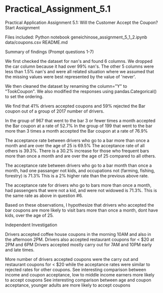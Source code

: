 # Practical_Assignment_5.1
Practical Application Assignment 5.1: Will the Customer Accept the Coupon? Start Assignment

Files included:
  Python notebook geneichinose_assignment_5_1_2.ipynb
  data/coupons.csv
  README.md
  
Summary of findings (Prompt questions 1-7)

We first checked the dataset for nan's and found 6 columns. We dropped the car column because it had over 99% nan's. The other 5 columns were less than 1.5% nan's and were all related situation where we assumed that the missing values were best represented by the value of 'never'. 

We then cleaned the dataset by renaming the column="Y" to "TookCoupon". We also modified the responses using pandas.Categorical() to set the ordering.

We find that 41% drivers accepted coupons and 59% rejected the Bar coupon out of a group of 2017 number of drivers. 

In the group of 967 that went to the bar 3 or fewer times a month accepted the Bar coupon at a rate of 52.7% In the group of 199 that went to the bar more than 3 times a month accepted the Bar coupon at a rate of 76.9%

The acceptance rate between drivers who go to a bar more than once a month and are over the age of 25 is 69.5% The acceptance rate of all others is 39.3%. There is a 30.2% increase for those who frequent bars more than once a month and are over the age of 25 compared to all others.

The acceptance rate between drivers who go to a bar month than once a month, had one passanger not kids, and occupations not (farming, fishing, forestry) is 71.3% This is a 2% higher rate than the previous above rate.

The acceptance rate for drivers who go to bars more than once a month, had passengers that were not a kid, and were not widowed is 71.3%. This is the same rate as above in question #6.

Based on these observations, I hypothesize that drivers who accepted the bar coupons are more likely to visit bars more than once a month, dont have kids, over the age of 25.

Independent Investigation

Drivers accepted coffee house coupons in the morning 10AM and also in the afternoon 2PM. Drivers also accepted restaurant coupons for < $20 at 2PM and 6PM Drivers accepted mostly carry out for 7AM and 10PM early and late times.

More number of drivers accepted coupons were the carry out and restaurant coupons for < $20 while the acceptance rates were similar to rejected rates for other coupons.
See interesting comparison between income and coupon acceptance, low to middle income earners more likely to accept coupons
See interesting comparison between age and coupon acceptance, younger adults are more likely to accept coupons

